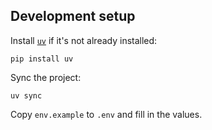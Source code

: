 ## Development setup

Install [`uv`](https://github.com/astral-sh/uv) if it's not already installed:

```
pip install uv
```

Sync the project:

```
uv sync
```

Copy `env.example` to `.env` and fill in the values.

